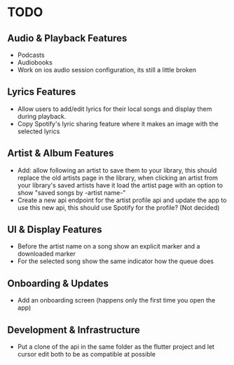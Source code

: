 # TODO

## Audio & Playback Features

- Podcasts
- Audiobooks
- Work on ios audio session configuration, its still a little broken

## Lyrics Features

- Allow users to add/edit lyrics for their local songs and display them during playback.
- Copy Spotify's lyric sharing feature where it makes an image with the selected lyrics

## Artist & Album Features

- Add: allow following an artist to save them to your library, this should replace the old artists page in the library, when clicking an artist from your library's saved artists have it load the artist page with an option to show "saved songs by -artist name-"
- Create a new api endpoint for the artist profile api and update the app to use this new api, this should use Spotify for the profile? (Not decided)

## UI & Display Features

- Before the artist name on a song show an explicit marker and a downloaded marker
- For the selected song show the same indicator how the queue does

## Onboarding & Updates

- Add an onboarding screen (happens only the first time you open the app)

## Development & Infrastructure

- Put a clone of the api in the same folder as the flutter project and let cursor edit both to be as compatible at possible
